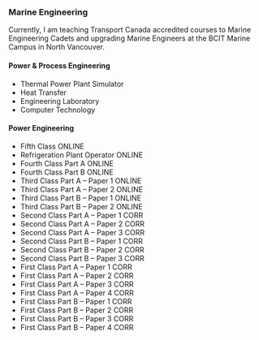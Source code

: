 ### Marine Engineering
Currently, I am teaching Transport Canada accredited courses to Marine Engineering Cadets and upgrading Marine Engineers at the BCIT Marine Campus in North Vancouver.

#### Power & Process Engineering
- Thermal Power Plant Simulator
- Heat Transfer
- Engineering Laboratory
- Computer Technology

#### Power Engineering
- Fifth Class ONLINE
- Refrigeration Plant Operator ONLINE
- Fourth Class Part A ONLINE
- Fourth Class Part B ONLINE
- Third Class Part A – Paper 1 ONLINE
- Third Class Part A – Paper 2 ONLINE
- Third Class Part B – Paper 1 ONLINE
- Third Class Part B – Paper 2 ONLINE
- Second Class Part A – Paper 1 CORR
- Second Class Part A – Paper 2 CORR
- Second Class Part A – Paper 3 CORR
- Second Class Part B – Paper 1 CORR
- Second Class Part B – Paper 2 CORR
- Second Class Part B – Paper 3 CORR
- First Class Part A – Paper 1 CORR
- First Class Part A – Paper 2 CORR
- First Class Part A – Paper 3 CORR
- First Class Part A – Paper 4 CORR
- First Class Part B – Paper 1 CORR
- First Class Part B – Paper 2 CORR
- First Class Part B – Paper 3 CORR
- First Class Part B – Paper 4 CORR

